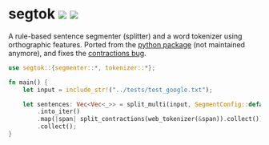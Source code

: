 # segtok [![](https://img.shields.io/crates/v/segtok.svg)](https://crates.io/crates/segtok) [![](https://docs.rs/segtok/badge.svg)](https://docs.rs/segtok/)

A rule-based sentence segmenter (splitter) and a word tokenizer using orthographic features.
Ported from the [python package](https://github.com/fnl/segtok) (not maintained anymore),
and fixes the [contractions bug](https://github.com/fnl/segtok/issues/26).

```rust
use segtok::{segmenter::*, tokenizer::*};

fn main() {
    let input = include_str!("../tests/test_google.txt");

    let sentences: Vec<Vec<_>> = split_multi(input, SegmentConfig::default())
        .into_iter()
        .map(|span| split_contractions(web_tokenizer(&span)).collect())
        .collect();
}
```
